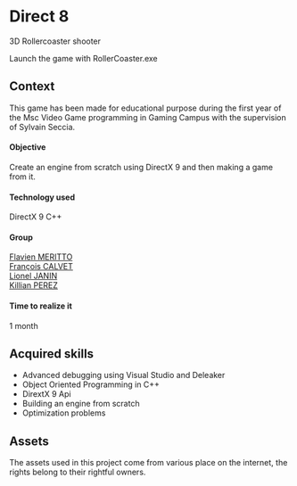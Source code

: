 # Direct 8
3D Rollercoaster shooter

Launch the game with RollerCoaster.exe
 
## Context
This game has been made for educational purpose during the first year of the Msc Video Game programming in Gaming Campus with the supervision of Sylvain Seccia.  

#### Objective
Create an engine from scratch using DirectX 9 and then making a game from it.

#### Technology used
DirectX 9
C++

#### Group
[Flavien MERITTO](https://github.com/Ny0n)  
[François CALVET](https://github.com/FranYuu)  
[Lionel JANIN](https://github.com/JLionel)  
[Killian PEREZ](https://github.com/Meshanda)  

#### Time to realize it
1 month

## Acquired skills
- Advanced debugging using Visual Studio and Deleaker
- Object Oriented Programming in C++
- DirextX 9 Api
- Building an engine from scratch
- Optimization problems

## Assets
The assets used in this project come from various place on the internet, the rights belong to their rightful owners.
